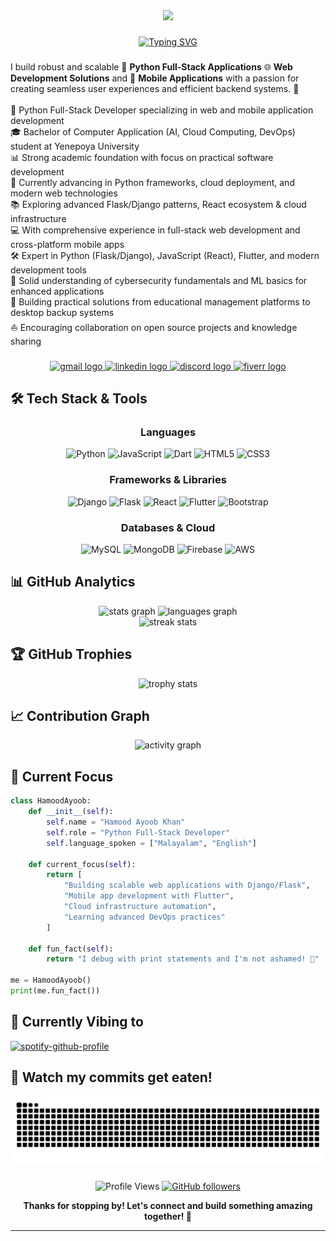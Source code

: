 <div align="center">
  <img height="200" src="https://i.ibb.co/Jw0csh9c/header-1.png"  />
</div>

###

<div align="center">
  
  [![Typing SVG](https://readme-typing-svg.herokuapp.com?font=Fira+Code&pause=1000&color=9745F5&center=true&vCenter=true&width=435&lines=Python+Full-Stack+Developer;Django+%26+Flask+Expert;Mobile+App+Developer;Cloud+Enthusiast;Always+Learning+New+Things)](https://git.io/typing-svg)
  
</div>

###

<p align="left">I build robust and scalable 🐍 <strong>Python Full-Stack Applications</strong> 🌐 <strong>Web Development Solutions</strong> and 📱 <strong>Mobile Applications</strong> with a passion for creating seamless user experiences and efficient backend systems. 🚀<br><br>🐍 Python Full-Stack Developer specializing in web and mobile application development<br>🎓 Bachelor of Computer Application (AI, Cloud Computing, DevOps) student at Yenepoya University<br>📊 Strong academic foundation with focus on practical software development<br>🌱 Currently advancing in Python frameworks, cloud deployment, and modern web technologies<br>📚 Exploring advanced Flask/Django patterns, React ecosystem & cloud infrastructure<br>💻 With comprehensive experience in full-stack web development and cross-platform mobile apps<br>🛠️ Expert in Python (Flask/Django), JavaScript (React), Flutter, and modern development tools<br>🔐 Solid understanding of cybersecurity fundamentals and ML basics for enhanced applications<br>🌟 Building practical solutions from educational management platforms to desktop backup systems<br>⛵ Encouraging collaboration on open source projects and knowledge sharing</p>

###

<div align="center">
  <a href="mailto:hamoodayoob33@gmail.com" target="_blank">
    <img src="https://img.shields.io/static/v1?message=Gmail&logo=gmail&label=&color=D14836&logoColor=white&labelColor=&style=for-the-badge" height="50" alt="gmail logo"  />
  </a>
  <a href="https://www.linkedin.com/in/hamood-ayoob-khan-b19917368" target="_blank">
    <img src="https://img.shields.io/static/v1?message=LinkedIn&logo=linkedin&label=&color=0077B5&logoColor=white&labelColor=&style=for-the-badge" height="50" alt="linkedin logo"  />
  </a>
  <a href="https://discord.gg/Mr2GsMFceA" target="_blank">
    <img src="https://img.shields.io/static/v1?message=Discord&logo=discord&label=&color=7289DA&logoColor=white&labelColor=&style=for-the-badge" height="50" alt="discord logo"  />
  </a>
  <a href="https://www.fiverr.com/yourusername" target="_blank">
    <img src="https://img.shields.io/static/v1?message=Fiverr&logo=fiverr&label=&color=1DBF73&logoColor=white&labelColor=&style=for-the-badge" height="50" alt="fiverr logo"  />
  </a>
</div>

###

## 🛠️ Tech Stack & Tools

<div align="center">

### Languages
![Python](https://img.shields.io/badge/python-3670A0?style=for-the-badge&logo=python&logoColor=ffdd54)
![JavaScript](https://img.shields.io/badge/javascript-%23323330.svg?style=for-the-badge&logo=javascript&logoColor=%23F7DF1E)
![Dart](https://img.shields.io/badge/dart-%230175C2.svg?style=for-the-badge&logo=dart&logoColor=white)
![HTML5](https://img.shields.io/badge/html5-%23E34F26.svg?style=for-the-badge&logo=html5&logoColor=white)
![CSS3](https://img.shields.io/badge/css3-%231572B6.svg?style=for-the-badge&logo=css3&logoColor=white)

### Frameworks & Libraries
![Django](https://img.shields.io/badge/django-%23092E20.svg?style=for-the-badge&logo=django&logoColor=white)
![Flask](https://img.shields.io/badge/flask-%23000.svg?style=for-the-badge&logo=flask&logoColor=white)
![React](https://img.shields.io/badge/react-%2320232a.svg?style=for-the-badge&logo=react&logoColor=%2361DAFB)
![Flutter](https://img.shields.io/badge/Flutter-%2302569B.svg?style=for-the-badge&logo=Flutter&logoColor=white)
![Bootstrap](https://img.shields.io/badge/bootstrap-%23563D7C.svg?style=for-the-badge&logo=bootstrap&logoColor=white)

### Databases & Cloud
![MySQL](https://img.shields.io/badge/mysql-%2300f.svg?style=for-the-badge&logo=mysql&logoColor=white)
![MongoDB](https://img.shields.io/badge/MongoDB-%234ea94b.svg?style=for-the-badge&logo=mongodb&logoColor=white)
![Firebase](https://img.shields.io/badge/firebase-%23039BE5.svg?style=for-the-badge&logo=firebase)
![AWS](https://img.shields.io/badge/AWS-%23FF9900.svg?style=for-the-badge&logo=amazon-aws&logoColor=white)

</div>

###

## 📊 GitHub Analytics

<div align="center">
  <img src="https://github-readme-stats.vercel.app/api?username=HamoodAyoob&hide_title=false&hide_rank=false&show_icons=true&include_all_commits=true&count_private=true&disable_animations=false&theme=radical&locale=en&hide_border=true&bg_color=0D1117" height="150" alt="stats graph"  />
  <img src="https://github-readme-stats.vercel.app/api/top-langs?username=HamoodAyoob&locale=en&hide_title=false&layout=compact&card_width=320&langs_count=8&theme=radical&hide_border=true&bg_color=0D1117" height="150" alt="languages graph"  />
</div>

<div align="center">
  <img src="https://github-readme-streak-stats.herokuapp.com/?user=HamoodAyoob&theme=radical&hide_border=true&background=0D1117" alt="streak stats"/>
</div>

###

## 🏆 GitHub Trophies
<div align="center">
  <img src="https://github-profile-trophy.vercel.app/?username=HamoodAyoob&theme=radical&no-frame=true&no-bg=true&margin-w=4" alt="trophy stats"/>
</div>

###

## 📈 Contribution Graph
<div align="center">
  <img src="https://github-readme-activity-graph.vercel.app/graph?username=HamoodAyoob&theme=react-dark&bg_color=0D1117&hide_border=true" alt="activity graph"/>
</div>

###

## 🎯 Current Focus

```python
class HamoodAyoob:
    def __init__(self):
        self.name = "Hamood Ayoob Khan"
        self.role = "Python Full-Stack Developer"
        self.language_spoken = ["Malayalam", "English"]
        
    def current_focus(self):
        return [
            "Building scalable web applications with Django/Flask",
            "Mobile app development with Flutter",
            "Cloud infrastructure automation",
            "Learning advanced DevOps practices"
        ]
    
    def fun_fact(self):
        return "I debug with print statements and I'm not ashamed! 🐛"

me = HamoodAyoob()
print(me.fun_fact())
```

###


## 🎵 Currently Vibing to
[![spotify-github-profile](https://spotify-github-profile.kittinanx.com/api/view?uid=31n4stcgxtgiprewktjf7yrkckby&cover_image=true&theme=natemoo-re&show_offline=false&background_color=121212&interchange=false&bar_color=53b14f&bar_color_cover=false)](https://github.com/kittinan/spotify-github-profile)

## 🐍 Watch my commits get eaten!
<div align="center">
  <img src="https://raw.githubusercontent.com/HamoodAyoob/HamoodAyoob/output/snake.svg" alt="Snake animation" />
</div>

###

<div align="center">
  
  ![Profile Views](https://komarev.com/ghpvc/?username=HamoodAyoob&label=Profile%20views&color=0e75b6&style=flat)
  [![GitHub followers](https://img.shields.io/github/followers/HamoodAyoob?label=Follow&style=social)](https://github.com/HamoodAyoob)
  
  **Thanks for stopping by! Let's connect and build something amazing together! 🚀**
  
</div>

---

